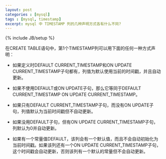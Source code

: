 ```yaml
---
layout: post
categories : [mysql]
tags : [mysql, timestamp]
excerpt: mysql 中 TIMESTAMP 列的几种声明方式各有什么不同?
---
```

{% include JB/setup %}

在CREATE TABLE语句中，第1个TIMESTAMP列可以用下面的任何一种方式声明：

* 如果定义时DEFAULT CURRENT_TIMESTAMP和ON UPDATE CURRENT_TIMESTAMP子句都有，列值为默认使用当前的时间戳，并且自动更新。

* 如果不使用DEFAULT或ON UPDATE子句，那么它等同于DEFAULT CURRENT_TIMESTAMP ON UPDATE CURRENT_TIMESTAMP。

* 如果只有DEFAULT CURRENT_TIMESTAMP子句，而没有ON UPDATE子句，列值默认为当前时间戳但不自动更新。

* 如果没用DEFAULT子句，但有ON UPDATE CURRENT_TIMESTAMP子句，列默认为0并自动更新。

* 如果有一个常量值DEFAULT，该列会有一个默认值，而且不会自动初始化为当前时间戳。如果该列还有一个ON UPDATE CURRENT_TIMESTAMP子句，这个时间戳会自动更新，否则该列有一个默认的常量但不会自动更新。